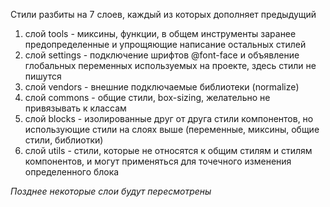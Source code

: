 Стили разбиты на 7 слоев, каждый из которых дополняет предыдущий

1. слой tools - миксины, функции, в общем инструменты заранее предопределенные и упрощяющие написание остальных стилей
1. слой settings - подключение шрифтов @font-face и объявление глобальных переменных используемых на проекте, здесь стили не пишутся
1. слой vendors - внешние подключаемые библиотеки (normalize)
1. слой commons - общие стили, box-sizing, желательно не привязывать к классам
1. слой blocks - изолированные друг от друга стили компонентов, но использующие стили на слоях выше (переменные, миксины, общие стили, библиотки) 
1. слой utils - стили, которые не относятся к общим стилям и стилям компонентов, и могут применяться для точечного изменения определенного блока

_Позднее некоторые слои будут пересмотрены_